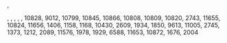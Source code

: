 , 

, 
, 
, 
, 
, 
10828, 
9012, 
10799, 
10845, 
10866, 
10808, 
10809, 
10820, 
2743, 
11655, 
10824, 
11656, 
1406, 
1158, 
1168, 
10430, 
2609, 
1934, 
1850, 
9613, 
11005, 
2745, 
1373, 
1212, 
2089, 
11576, 
1978, 
1929, 
6588, 
11653, 
10872, 
1676, 
2004